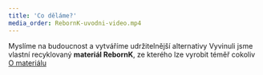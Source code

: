 ```yaml
---
title: 'Co děláme?'
media_order: RebornK-uvodni-video.mp4
---
```


Myslíme na budoucnost a vytváříme udržitelnější alternativy
Vyvinuli jsme vlastní recyklovaný **materiál RebornK**, 
ze kterého lze vyrobit téměř cokoliv 
[O materiálu](../../#)